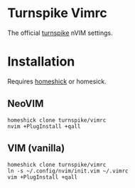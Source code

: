 # Turnspike Vimrc
The official [turnspike](https://turnspike.com) nVIM settings.

# Installation

Requires [homeshick](https://github.com/andsens/homeshick) or homesick.

## NeoVIM

    homeshick clone turnspike/vimrc
    nvim +PlugInstall +qall

## VIM (vanilla)

    homeshick clone turnspike/vimrc
    ln -s ~/.config/nvim/init.vim ~/.vimrc
    vim +PlugInstall +qall
